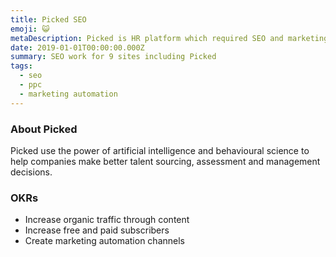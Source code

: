 ```yaml
---
title: Picked SEO
emoji: 😺
metaDescription: Picked is HR platform which required SEO and marketing to support with lead generation. Learn more about how I helped. 
date: 2019-01-01T00:00:00.000Z
summary: SEO work for 9 sites including Picked
tags:
  - seo
  - ppc
  - marketing automation
---
```


### About Picked

Picked use the power of artificial intelligence and behavioural science to help companies make better talent sourcing, assessment and management decisions.

### OKRs

- Increase organic traffic through content
- Increase free and paid subscribers
- Create marketing automation channels

